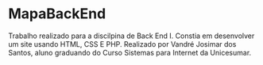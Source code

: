 # MapaBackEnd
Trabalho realizado para a discilpina de Back End I.
Constia em desenvolver um site usando HTML, CSS E PHP.
Realizado por Vandré Josimar dos Santos, aluno graduando do Curso Sistemas para Internet da Unicesumar.
